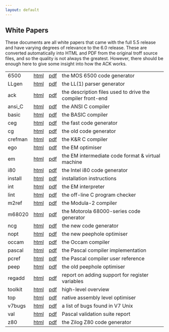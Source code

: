 ```yaml
---
layout: default
---
```


White Papers
------------

These documents are all white papers that came with the full 5.5 release
and have varying degrees of relevance to the 6.0 release. These are converted
automatically into HTML and PDF from the original troff source files, and so
the quality is not always the greatest. However, there should be enough here
to give some insight into how the ACK works.

<table class="grid" border="0" cellpadding="2" cellspacing="2">
    <tr>
      <td>6500</td>
      <td><a href="olddocs/6500.html">html</a></td>
      <td><a href="olddocs/6500.pdf">pdf</a></td>
      <td>the MOS 6500 code generator</td>
    </tr>
    <tr>
      <td>LLgen</td>
      <td><a href="olddocs/LLgen.html">html</a></td>
      <td><a href="olddocs/LLgen.pdf">pdf</a></td>
      <td>the LL(1) parser generator</td>
    </tr>
    <tr>
      <td>ack</td>
      <td><a href="olddocs/ack.html">html</a></td>
      <td><a href="olddocs/ack.pdf">pdf</a></td>
      <td>the description files used to drive the compiler front-end</td>
    </tr>
    <tr>
      <td>ansi_C</td>
      <td><a href="olddocs/ansi_C.html">html</a></td>
      <td><a href="olddocs/ansi_C.pdf">pdf</a></td>
      <td>the ANSI C compiler</td>
    </tr>
    <tr>
      <td>basic</td>
      <td><a href="olddocs/basic.html">html</a></td>
      <td><a href="olddocs/basic.pdf">pdf</a></td>
      <td>the BASIC compiler</td>
    </tr>
    <tr>
      <td>ceg</td>
      <td><a href="olddocs/ceg.html">html</a></td>
      <td><a href="olddocs/ceg.pdf">pdf</a></td>
      <td>the fast code generator</td>
    </tr>
    <tr>
      <td>cg</td>
      <td><a href="olddocs/cg.html">html</a></td>
      <td><a href="olddocs/cg.pdf">pdf</a></td>
      <td>the old code generator</td>
    </tr>
    <tr>
      <td>crefman</td>
      <td><a href="olddocs/crefman.html">html</a></td>
      <td><a href="olddocs/crefman.pdf">pdf</a></td>
      <td>the K&amp;R C compiler</td>
    </tr>
    <tr>
      <td>ego</td>
      <td><a href="olddocs/ego.html">html</a></td>
      <td><a href="olddocs/ego.pdf">pdf</a></td>
      <td>the EM optimiser</td>
    </tr>
    <tr>
      <td>em</td>
      <td><a href="olddocs/em.html">html</a></td>
      <td><a href="olddocs/em.pdf">pdf</a></td>
      <td>the EM intermediate code format &amp; virtual machine</td>
    </tr>
    <tr>
      <td>i80</td>
      <td><a href="olddocs/i80.html">html</a></td>
      <td><a href="olddocs/i80.pdf">pdf</a></td>
      <td>the Intel i80 code generator</td>
    </tr>
    <tr>
      <td>install</td>
      <td><a href="olddocs/install.html">html</a></td>
      <td><a href="olddocs/install.pdf">pdf</a></td>
      <td>installation instructions</td>
    </tr>
    <tr>
      <td>int</td>
      <td><a href="olddocs/int.html">html</a></td>
      <td><a href="olddocs/int.pdf">pdf</a></td>
      <td>the EM interpreter</td>
    </tr>
    <tr>
      <td>lint</td>
      <td><a href="olddocs/lint.html">html</a></td>
      <td><a href="olddocs/lint.pdf">pdf</a></td>
      <td>the off-line C program checker</td>
    </tr>
    <tr>
      <td>m2ref</td>
      <td><a href="olddocs/m2ref.html">html</a></td>
      <td><a href="olddocs/m2ref.pdf">pdf</a></td>
      <td>the Modula-2 compiler</td>
    </tr>
    <tr>
      <td>m68020</td>
      <td><a href="olddocs/m68020.html">html</a></td>
      <td><a href="olddocs/m68020.pdf">pdf</a></td>
      <td>the Motorola 68000-series code generator</td>
    </tr>
    <tr>
      <td>ncg</td>
      <td><a href="olddocs/ncg.html">html</a></td>
      <td><a href="olddocs/ncg.pdf">pdf</a></td>
      <td>the new code generator</td>
    </tr>
    <tr>
      <td>nopt</td>
      <td><a href="olddocs/nopt.html">html</a></td>
      <td><a href="olddocs/nopt.pdf">pdf</a></td>
      <td>the new peephole optimiser</td>
    </tr>
    <tr>
      <td>occam</td>
      <td><a href="olddocs/occam.html">html</a></td>
      <td><a href="olddocs/occam.pdf">pdf</a></td>
      <td>the Occam compiler</td>
    </tr>
    <tr>
      <td>pascal</td>
      <td><a href="olddocs/pascal.html">html</a></td>
      <td><a href="olddocs/pascal.pdf">pdf</a></td>
      <td>the Pascal compiler implementation</td>
    </tr>
    <tr>
      <td>pcref</td>
      <td><a href="olddocs/pcref.html">html</a></td>
      <td><a href="olddocs/pcref.pdf">pdf</a></td>
      <td>the Pascal compiler user reference</td>
    </tr>
    <tr>
      <td>peep</td>
      <td><a href="olddocs/peep.html">html</a></td>
      <td><a href="olddocs/peep.pdf">pdf</a></td>
      <td>the old peephole optimiser</td>
    </tr>
    <tr>
      <td>regadd</td>
      <td><a href="olddocs/regadd.html">html</a></td>
      <td><a href="olddocs/regadd.pdf">pdf</a></td>
      <td>report on adding support for register variables</td>
    </tr>
    <tr>
      <td>toolkit</td>
      <td><a href="olddocs/toolkit.html">html</a></td>
      <td><a href="olddocs/toolkit.pdf">pdf</a></td>
      <td>high-level overview</td>
    </tr>
    <tr>
      <td>top</td>
      <td><a href="olddocs/top.html">html</a></td>
      <td><a href="olddocs/top.pdf">pdf</a></td>
      <td>native assembly level optimiser</td>
    </tr>
    <tr>
      <td>v7bugs</td>
      <td><a href="olddocs/v7bugs.html">html</a></td>
      <td><a href="olddocs/v7bugs.pdf">pdf</a></td>
      <td>a list of bugs found in V7 Unix</td>
    </tr>
    <tr>
      <td>val</td>
      <td><a href="olddocs/val.html">html</a></td>
      <td><a href="olddocs/val.pdf">pdf</a></td>
      <td>Pascal validation suite report</td>
    </tr>
    <tr>
      <td>z80</td>
      <td><a href="olddocs/z80.html">html</a></td>
      <td><a href="olddocs/z80.pdf">pdf</a></td>
      <td>the Zilog Z80 code generator</td>
    </tr>
</table>

